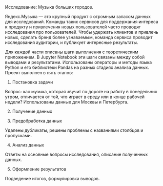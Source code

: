 Исследование: Музыка больших городов.

Яндекс.Музыка — это крупный продукт с огромным запасом данных для исследований. Команды таких сервисов для поддержания интереса к продукту и привлечения новых пользователей часто проводят исследования про пользователей. Чтобы удержать клиентов и привлечь новых, сделать бренд более узнаваемым, команда сервиса проводит исследования аудитории, и публикует интересные результаты.

Для каждой части описаны шаги выполнения c теоретическим приложением. В Jupyter Notebook эти шаги связаны между собой выводами и результатами.
Использованы операторы и методы языка Python и его библиотеки Pandas на разных стадиях анализа данных. Проект выполнен в пять этапов:
1. Постановка задачи

Вопрос: как музыка, которая звучит по дороге на работу в понедельник утром, отличается от той, что играет в среду или в конце рабочей недели? Использованы данные для Москвы и Петербурга.

2. Получение данных

3. Предобработка данных

Удалены дубликаты, решены проблемы с названиями столбцов и пропусками.

4. Анализ данных

Ответы на основные вопросы исследования, описание полученных данных.

5. Оформление результатов

Подведение итогов, формулировка выводов.
